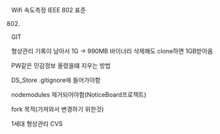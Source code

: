 
Wifi 속도측정
IEEE 802 표준

 802.



GIT

 형상관리 기록이 남아서
 1G -> 990MB 바이너리 삭제해도 clone하면 1GB받아옴

 
PW같은 민감정보 올렸을떄 지우는 방법


DS_Store
.gitignore에 들어가야함

nodemodules 제거되어야함(NoticeBoard프로젝트)

fork 목적(가져와서 변경하기 위한것)


1세대 형상관리
CVS


